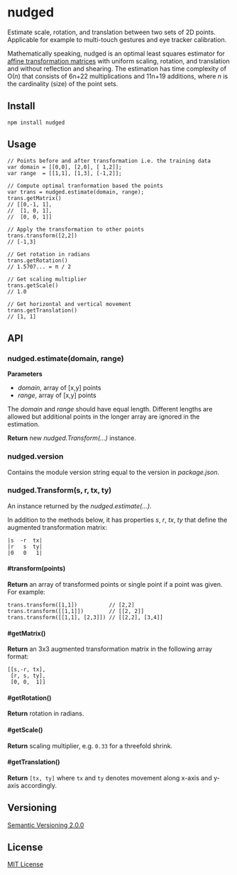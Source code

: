 # nudged

Estimate scale, rotation, and translation between two sets of 2D points. Applicable for example to multi-touch gestures and eye tracker calibration.

Mathematically speaking, nudged is an optimal least squares estimator for [affine transformation matrices](https://en.wikipedia.org/wiki/Affine_transformation) with uniform scaling, rotation, and translation and without reflection and shearing. The estimation has time complexity of O(*n*) that consists of 6n+22 multiplications and 11n+19 additions, where *n* is the cardinality (size) of the point sets.



## Install

    npm install nudged



## Usage

    // Points before and after transformation i.e. the training data
    var domain = [[0,0], [2,0], [ 1,2]];
    var range  = [[1,1], [1,3], [-1,2]];

    // Compute optimal tranformation based the points
    var trans = nudged.estimate(domain, range);
    trans.getMatrix()
    // [[0,-1, 1],
    //  [1, 0, 1],
    //  [0, 0, 1]]

    // Apply the transformation to other points
    trans.transform([2,2])
    // [-1,3]

    // Get rotation in radians
    trans.getRotation()
    // 1.5707... = π / 2

    // Get scaling multiplier
    trans.getScale()
    // 1.0

    // Get horizontal and vertical movement
    trans.getTranslation()
    // [1, 1]



## API


### nudged.estimate(domain, range)

**Parameters**
- *domain*, array of [x,y] points
- *range*, array of [x,y] points

The *domain* and *range* should have equal length. Different lengths are allowed but additional points in the longer array are ignored in the estimation.

**Return** new *nudged.Transform(...)* instance.


### nudged.version

Contains the module version string equal to the version in *package.json*.


### nudged.Transform(s, r, tx, ty)

An instance returned by the *nudged.estimate(...)*.

In addition to the methods below, it has properties *s*, *r*, *tx*, *ty* that define the augmented transformation matrix:

    |s  -r  tx|
    |r   s  ty|
    |0   0   1|

#### #transform(points)

**Return** an array of transformed points or single point if a point was given. For example:

    trans.transform([1,1])          // [2,2]
    trans.transform([[1,1]])        // [[2, 2]]
    trans.transform([[1,1], [2,3]]) // [[2,2], [3,4]]

#### #getMatrix()

**Return** an 3x3 augmented transformation matrix in the following array format:

    [[s,-r, tx],
     [r, s, ty],
     [0, 0,  1]]

#### #getRotation()

**Return** rotation in radians.

#### #getScale()

**Return** scaling multiplier, e.g. `0.33` for a threefold shrink.

#### #getTranslation()

**Return** `[tx, ty]` where `tx` and `ty` denotes movement along x-axis and y-axis accordingly.



## Versioning

[Semantic Versioning 2.0.0](http://semver.org/)



## License

[MIT License](../blob/master/LICENSE)
